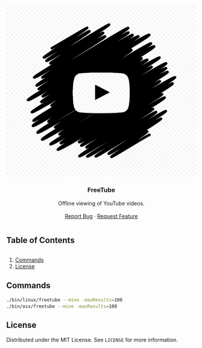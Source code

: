 <!-- PROJECT LOGO -->
<p align="center">
  <a href="https://github.com/mrauer/freetube">
    <img src="images/logo.png" alt="Logo">
  </a>

  <h3 align="center">FreeTube</h3>

  <p align="center">
    Offline viewing of YouTube videos.
    <br />
    <br />
    <a href="https://github.com/mrauer/freetube/issues">Report Bug</a>
    ·
    <a href="https://github.com/mrauer/freetube/issues">Request Feature</a>
  </p>
</p>

<!-- TABLE OF CONTENTS -->
<summary><h2 style="display: inline-block">Table of Contents</h2></summary>
  <ol>
    <li><a href="#commands">Commands</a></li>
    <li><a href="#license">License</a></li>
  </ol>

<!-- COMMANDS -->
## Commands

```sh
./bin/linux/freetube --mine -maxResults=100
./bin/osx/freetube --mine -maxResults=100
```

<!-- LICENSE -->
## License

Distributed under the MIT License. See `LICENSE` for more information.
